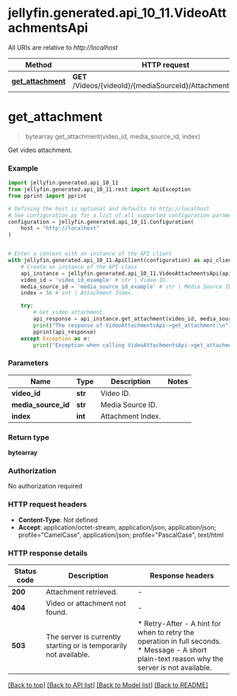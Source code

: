 # jellyfin.generated.api_10_11.VideoAttachmentsApi

All URIs are relative to *http://localhost*

Method | HTTP request | Description
------------- | ------------- | -------------
[**get_attachment**](VideoAttachmentsApi.md#get_attachment) | **GET** /Videos/{videoId}/{mediaSourceId}/Attachments/{index} | Get video attachment.


# **get_attachment**
> bytearray get_attachment(video_id, media_source_id, index)

Get video attachment.

### Example


```python
import jellyfin.generated.api_10_11
from jellyfin.generated.api_10_11.rest import ApiException
from pprint import pprint

# Defining the host is optional and defaults to http://localhost
# See configuration.py for a list of all supported configuration parameters.
configuration = jellyfin.generated.api_10_11.Configuration(
    host = "http://localhost"
)


# Enter a context with an instance of the API client
with jellyfin.generated.api_10_11.ApiClient(configuration) as api_client:
    # Create an instance of the API class
    api_instance = jellyfin.generated.api_10_11.VideoAttachmentsApi(api_client)
    video_id = 'video_id_example' # str | Video ID.
    media_source_id = 'media_source_id_example' # str | Media Source ID.
    index = 56 # int | Attachment Index.

    try:
        # Get video attachment.
        api_response = api_instance.get_attachment(video_id, media_source_id, index)
        print("The response of VideoAttachmentsApi->get_attachment:\n")
        pprint(api_response)
    except Exception as e:
        print("Exception when calling VideoAttachmentsApi->get_attachment: %s\n" % e)
```



### Parameters


Name | Type | Description  | Notes
------------- | ------------- | ------------- | -------------
 **video_id** | **str**| Video ID. | 
 **media_source_id** | **str**| Media Source ID. | 
 **index** | **int**| Attachment Index. | 

### Return type

**bytearray**

### Authorization

No authorization required

### HTTP request headers

 - **Content-Type**: Not defined
 - **Accept**: application/octet-stream, application/json, application/json; profile="CamelCase", application/json; profile="PascalCase", text/html

### HTTP response details

| Status code | Description | Response headers |
|-------------|-------------|------------------|
**200** | Attachment retrieved. |  -  |
**404** | Video or attachment not found. |  -  |
**503** | The server is currently starting or is temporarily not available. |  * Retry-After - A hint for when to retry the operation in full seconds. <br>  * Message - A short plain-text reason why the server is not available. <br>  |

[[Back to top]](#) [[Back to API list]](README.md#documentation-for-api-endpoints) [[Back to Model list]](README.md#documentation-for-models) [[Back to README]](README.md)

